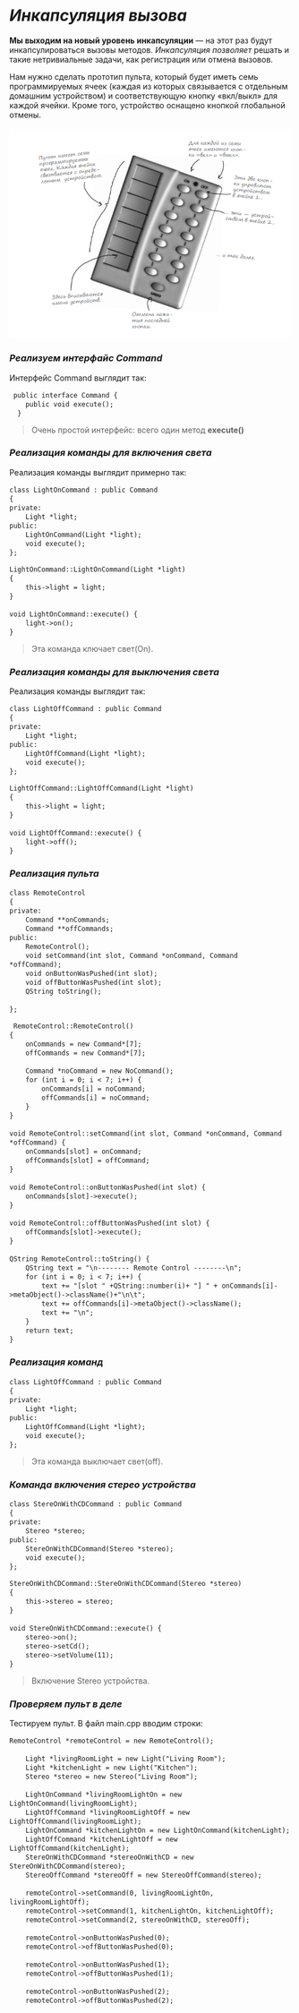 # *Инкапсуляция вызова*
**Мы выходим на новый уровень инкапсуляции** —
на этот раз будут инкапсулироваться вызовы методов.
*Инкапсуляция позволяет* решать и такие нетривиальные задачи, как регистрация или отмена вызовов.

Нам нужно сделать прототип пульта, который будет иметь семь программируемых ячеек (каждая из
которых связывается с отдельным домашним устройством)
и соответствующую кнопку «вкл/выкл» для каждой ячейки.
Кроме того, устройство оснащено кнопкой глобальной отмены. 

![Прототип пульта](изображение/Screenshot_2.png)

### *Реализуем интерфайс Command*
Интерфейс Command выглядит так:
 ``` 
  public interface Command {
     public void execute();
   }
   ```
  > Очень простой интерфейс:
   всего один метод **execute()**


### *Реализация команды для включения света*
Реализация команды выглядит примерно так:
```
class LightOnCommand : public Command
{
private:
    Light *light;
public:
    LightOnCommand(Light *light);
    void execute();
};
```

```
LightOnCommand::LightOnCommand(Light *light)
{
    this->light = light;
}

void LightOnCommand::execute() {
    light->on();
}

```
> Эта команда ключает свет(On).

### *Реализация команды для выключения света*
Реализация команды выглядит так:
```
class LightOffCommand : public Command
{
private:
    Light *light;
public:
    LightOffCommand(Light *light);
    void execute();
};
```
```
LightOffCommand::LightOffCommand(Light *light)
{
    this->light = light;
}

void LightOffCommand::execute() {
    light->off();
}
```




### *Реализация пульта*

```
class RemoteControl
{
private:
    Command **onCommands;
    Command **offCommands;
public:
    RemoteControl();
    void setCommand(int slot, Command *onCommand, Command *offCommand);
    void onButtonWasPushed(int slot);
    void offButtonWasPushed(int slot);
    QString toString();

};
 ```
```
 RemoteControl::RemoteControl()
{
    onCommands = new Command*[7];
    offCommands = new Command*[7];

    Command *noCommand = new NoCommand();
    for (int i = 0; i < 7; i++) {
        onCommands[i] = noCommand;
        offCommands[i] = noCommand;
    }
}

void RemoteControl::setCommand(int slot, Command *onCommand, Command *offCommand) {
    onCommands[slot] = onCommand;
    offCommands[slot] = offCommand;
}

void RemoteControl::onButtonWasPushed(int slot) {
    onCommands[slot]->execute();
}

void RemoteControl::offButtonWasPushed(int slot) {
    offCommands[slot]->execute();
}

QString RemoteControl::toString() {
    QString text = "\n-------- Remote Control --------\n";
    for (int i = 0; i < 7; i++) {
        text += "[slot " +QString::number(i)+ "] " + onCommands[i]->metaObject()->className()+"\n\t";
        text += offCommands[i]->metaObject()->className();
        text += "\n";
    }
    return text;
}

```

### *Реализация команд*
```
class LightOffCommand : public Command
{
private:
    Light *light;
public:
    LightOffCommand(Light *light);
    void execute();
};
```
> Эта команда выключает свет(off).

### *Команда включения стерео устройства*
```
class StereOnWithCDCommand : public Command
{
private:
    Stereo *stereo;
public:
    StereOnWithCDCommand(Stereo *stereo);
    void execute();
};
```
```
StereOnWithCDCommand::StereOnWithCDCommand(Stereo *stereo)
{
    this->stereo = stereo;
}

void StereOnWithCDCommand::execute() {
    stereo->on();
    stereo->setCd();
    stereo->setVolume(11);
}
```
>Включение Stereo устройства.

### *Проверяем пульт в деле*
Тестируем пульт. 
В файл main.cpp вводим строки:
``` 
RemoteControl *remoteControl = new RemoteControl();

    Light *livingRoomLight = new Light("Living Room");
    Light *kitchenLight = new Light("Kitchen");
    Stereo *stereo = new Stereo("Living Room");

    LightOnCommand *livingRoomLightOn = new LightOnCommand(livingRoomLight);
    LightOffCommand *livingRoomLightOff = new LightOffCommand(livingRoomLight);
    LightOnCommand *kitchenLightOn = new LightOnCommand(kitchenLight);
    LightOffCommand *kitchenLightOff = new LightOffCommand(kitchenLight);
    StereOnWithCDCommand *stereoOnWithCD = new StereOnWithCDCommand(stereo);
    StereoOffCommand *stereoOff = new StereoOffCommand(stereo);

    remoteControl->setCommand(0, livingRoomLightOn, livingRoomLightOff);
    remoteControl->setCommand(1, kitchenLightOn, kitchenLightOff);
    remoteControl->setCommand(2, stereoOnWithCD, stereoOff);

    remoteControl->onButtonWasPushed(0);
    remoteControl->offButtonWasPushed(0);

    remoteControl->onButtonWasPushed(1);
    remoteControl->offButtonWasPushed(1);

    remoteControl->onButtonWasPushed(2);
    remoteControl->offButtonWasPushed(2);


